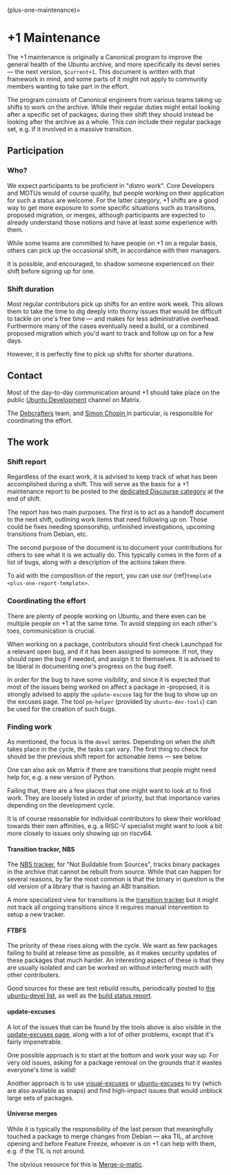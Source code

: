 (plus-one-maintenance)=
# +1 Maintenance

The +1 maintenance is originally a Canonical program to improve the general
health of the Ubuntu archive, and more specifically its devel series — the next
version, `$current+1`. This document is written with that framework in mind,
and some parts of it might not apply to community members wanting to take part
in the effort.

The program consists of Canonical engineers from various teams taking up shifts
to work on the archive. While their regular duties might entail looking after a
specific set of packages, during their shift they should instead be looking
after the archive as a whole. This *can* include their regular package set,
e.g. if it involved in a massive transition.

## Participation

### Who?

We expect participants to be proficient in "distro work". Core Developers and
MOTUs would of course qualify, but people working on their application for such
a status are welcome. For the latter category, +1 shifts are a good way to get
more exposure to some specific situations such as transitions, proposed
migration, or merges, although participants are expected to already understand
those notions and have at least *some* experience with them.

While some teams are committed to have people on +1 on a regular basis, others can
pick up the occasional shift, in accordance with their managers.

It is possible, and encouraged, to shadow someone experienced on their shift before signing
up for one.

### Shift duration

Most regular contributors pick up shifts for an entire work week. This allows
them to take the time to dig deeply into thorny issues that would be difficult
to tackle on one's free time — and makes for less administrative overhead.
Furthermore many of the cases eventually need a build, or a combined proposed
migration which you'd want to track and follow up on for a few days.

However, it is perfectly fine to pick up shifts for shorter durations.

## Contact

Most of the day-to-day communication around +1 should take place on the public
[Ubuntu Development](https://matrix.to/#/#devel:ubuntu.com) channel on Matrix.

The [Debcrafters](https://launchpad.net/~debcrafters-packages) team, and [Simon Chopin ](https://launchpad.net/~schopin) in particular, is responsible for
coordinating the effort.

## The work

### Shift report

Regardless of the exact work, it is advised to keep track of what has been
accomplished during a shift. This will serve as the basis for a +1 maintenance
report to be posted to the [dedicated Discourse
category](https://discourse.ubuntu.com/c/pre-release-discussion/plusone-maintenance/415)
at the end of shift.

The report has two main purposes. The first is to act as a handoff document to
the next shift, outlining work items that need following up on. Those could be
fixes needing sponsorship, unfinished investigations, upcoming transitions from
Debian, etc.

The second purpose of the document is to document your contributions for others
to see what it is we actually do. This typically comes in the form of a list of
bugs, along with a description of the actions taken there.

To aid with the composition of the report, you can use our {ref}`template
<plus-one-report-template>`.

### Coordinating the effort

There are plenty of people working on Ubuntu, and there even can be multiple
people on +1 at the same time. To avoid stepping on each other's toes,
communication is crucial.

When working on a package, contributors should first check Launchpad for a
relevant open bug, and if it has been assigned to someone. If not, they should
open the bug if needed, and assign it to themselves. It is advised to be
liberal in documenting one's progress on the bug itself.

In order for the bug to have some visibility, and since it is expected that
most of the issues being worked on affect a package in -proposed, it is
strongly advised to apply the `update-excuse` tag for the bug to show up on the
excuses page. The tool `pm-helper` (provided by `ubuntu-dev-tools`) can be used
for the creation of such bugs.

### Finding work

As mentioned, the focus is the `devel` series. Depending on when the shift
takes place in the cycle, the tasks can vary. The first thing to check for
should be the previous shift report for actionable items — see below.

One can also ask on Matrix if there are transitions that people might need help
for, e.g. a new version of Python.

Failing that, there are a few places that one might want to look at to find
work. They are loosely listed in order of priority, but that importance varies
depending on the development cycle.

It is of course reasonable for individual contributors to skew their workload
towards their own affinities, e.g. a RISC-V specialist might want to look a bit
more closely to issues only showing up on riscv64.

#### Transition tracker, NBS

The [NBS tracker](https://ubuntu-archive-team.ubuntu.com/nbs.html), for "Not
Buildable from Sources", tracks binary packages in the archive that cannot be rebuilt from source.
While that can happen for several reasons, by far the most common is that the binary
in question is the old version of a library that is having an ABI transition.

A more specialized view for transitions is the [transition
tracker](https://ubuntu-archive-team.ubuntu.com/transitions/) but it might not
track all ongoing transitions since it requires manual intervention to setup a
new tracker.

#### FTBFS

The priority of these rises along with the cycle. We want as few packages
failing to build at release time as possible, as it makes security updates of
these packages that much harder. An interesting aspect of these is that they
are usually isolated and can be worked on without interfering much with other
contributers.

Good sources for these are test rebuild results, periodically posted to [the
ubuntu-devel list](https://lists.ubuntu.com/archives/ubuntu-devel/), as well as
the [build status report](http://qa.ubuntuwire.com/ftbfs/).

#### update-excuses

A lot of the issues that can be found by the tools above is also visible in the
[update-excuses
page](https://ubuntu-archive-team.ubuntu.com/proposed-migration/update_excuses.html),
along with a lot of other problems, except that it's fairly impenetrable.

One possible approach is to start at the bottom and work your way up. For very
old issues, asking for a package removal on the grounds that it
wastes everyone's time is valid!

Another approach is to use
[visual-excuses](https://github.com/mclemenceau/visual-excuses) or [ubuntu-excuses](https://github.com/mclemenceau/ubuntu-excuses) to try (which are also available as snaps) and find
high-impact issues that would unblock large sets of packages.

#### Universe merges

While it is typically the responsibility of the last person that meaningfully
touched a package to merge changes from Debian — aka TIL, at archive
opening and before Feature Freeze, whoever is on +1 can help with them, e.g. if
the TIL is not around.

The obvious resource for this is [Merge-o-matic](https://merges.ubuntu.com/universe.html).
